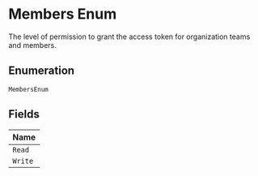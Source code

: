 
# Members Enum

The level of permission to grant the access token for organization teams and members.

## Enumeration

`MembersEnum`

## Fields

| Name |
|  --- |
| `Read` |
| `Write` |


